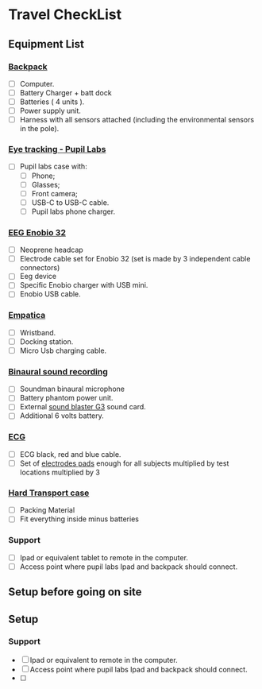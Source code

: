 # Travel CheckList

## Equipment List

### [Backpack](https://www.hp.com/us-en/shop/tech-takes/hp-vr-backpack-g2-review)
- [ ] Computer.
- [ ] Battery Charger + batt dock
- [ ] Batteries ( 4 units ).
- [ ] Power supply unit.
- [ ] Harness with all sensors attached (including the environmental sensors in the pole).

### [Eye tracking - Pupil Labs](https://pupil-labs.com/products/invisible/tech-specs/)
- [ ] Pupil labs case with:
  - [ ]  Phone;
  - [ ]  Glasses;
  - [ ]  Front camera;
  - [ ]  USB-C to USB-C cable.
  - [ ] Pupil labs phone charger.

### [EEG Enobio 32](https://neuroelectrics.com/solutions/enobio/32)
- [ ] Neoprene headcap
- [ ] Electrode cable set for Enobio 32 (set is made by 3 independent cable connectors)
- [ ] Eeg device 
- [ ] Specific Enobio charger with USB mini.
- [ ] Enobio USB cable.

### [Empatica](https://support.empatica.com/hc/en-us/articles/202581999-E4-wristband-technical-specifications)
- [ ] Wristband.
- [ ] Docking station.
- [ ] Micro Usb charging cable.

### [Binaural sound recording](https://www.thomann.de/gb/soundman_okmii_incl_adapter_a3.htm)
- [ ] Soundman binaural microphone
- [ ] Battery phantom power unit.
- [ ] External [sound blaster G3](https://en.creative.com/p/sound-blaster/sound-blaster-g3) sound card.
- [ ] Additional 6 volts battery.
  
### [ECG](https://learn.sparkfun.com/tutorials/ad8232-heart-rate-monitor-hookup-guide/all)
- [ ] ECG black, red and blue cable.
- [ ] Set of [electrodes pads](https://thepihut.com/products/muscle-sensor-surface-emg-electrodes-h124sg-covidien) enough for all subjects multiplied by test locations multiplied by 3

### [Hard Transport case](https://www.pelican.com/)
- [ ] Packing Material
- [ ] Fit everything inside minus batteries
  
### Support 
- [ ] Ipad or equivalent tablet to remote in the computer.
- [ ] Access point where pupil labs Ipad and backpack should connect.

## Setup before going on site

## Setup
### Support 
- [ ] Ipad or equivalent to remote in the computer.
- [ ] Access point where pupil labs Ipad and backpack should connect.
- [ ] 
 